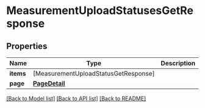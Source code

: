 # MeasurementUploadStatusesGetResponse

## Properties
Name | Type | Description | Notes
------------ | ------------- | ------------- | -------------
**items** | [MeasurementUploadStatusGetResponse] |  | 
**page** | [**PageDetail**](PageDetail.md) |  | 

[[Back to Model list]](../README.md#documentation-for-models) [[Back to API list]](../README.md#documentation-for-api-endpoints) [[Back to README]](../README.md)


